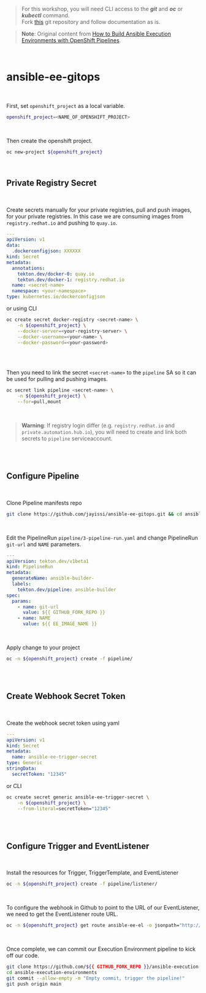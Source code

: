 >
> For this workshop, you will need CLI access to the **_git_** and **_oc_** or **_kubectl_** command.<br>
> Fork [this](https://github.com/jayissi/ansible-execution-environments.git) git repository and follow documentation as is.
>

> **Note**: 
> Original content from [How to Build Ansible Execution Environments with OpenShift Pipelines](https://cloud.redhat.com/blog/how-to-build-ansible-execution-environments-with-openshift-pipelines).

<br />

# ansible-ee-gitops

<br />


First, set `openshift_project` as a local variable.

```bash
openshift_project=<NAME_OF_OPENSHIFT_PROJECT>
```

<br />

Then create the openshift project.
```bash
oc new-project ${openshift_project}
```

<br />

## Private Registry Secret

<br />


Create secrets manually for your private registries, pull and push images, for your private registries.
In this case we are consuming images from `registry.redhat.io` and pushing to `quay.io`.
```yaml
---
apiVersion: v1
data:
  .dockerconfigjson: XXXXXX
kind: Secret
metadata:
  annotations:
    tekton.dev/docker-0: quay.io
    tekton.dev/docker-1: registry.redhat.io
  name: <secret-name>
  namespace: <your-namespace>
type: kubernetes.io/dockerconfigjson
```

or using CLI
```bash
oc create secret docker-registry <secret-name> \
    -n ${openshift_project} \
    --docker-server=<your-registry-server> \
    --docker-username=<your-name> \
    --docker-password=<your-password>
```

<br /><br />


Then you need to link the secret `<secret-name>` to the `pipeline` SA so it can be used for pulling and pushing images.
```bash
oc secret link pipeline <secret-name> \
    -n ${openshift_project} \
    --for=pull,mount
```

<br />


> **Warning**: 
> If registry login differ (e.g. `registry.redhat.io` and `private.automation.hub.io`),
> you will need to create and link both secrets to `pipeline` serviceaccount.

<br /><br />

## Configure Pipeline

<br />

Clone Pipeline manifests repo
```bash
git clone https://github.com/jayissi/ansible-ee-gitops.git && cd ansible-ee-gitops
```

<br />

Edit the PipelineRun `pipeline/3-pipeline-run.yaml` and change PipelineRun `git-url` and `NAME` parameters.
```yaml
---
apiVersion: tekton.dev/v1beta1
kind: PipelineRun
metadata:
  generateName: ansible-builder-
  labels:
    tekton.dev/pipeline: ansible-builder
spec:
  params:
    - name: git-url
      value: ${{ GITHUB_FORK_REPO }}
    - name: NAME
      value: ${{ EE_IMAGE_NAME }}
```

<br />

Apply change to your project
```bash
oc -n ${openshift_project} create -f pipeline/
```

<br /><br />

## Create Webhook Secret Token

<br />

Create the webhook secret token using yaml
```yaml
---
apiVersion: v1
kind: Secret
metadata:
  name: ansible-ee-trigger-secret
type: Generic
stringData:
  secretToken: "12345"
```

or CLI
```bash
oc create secret generic ansible-ee-trigger-secret \
    -n ${openshift_project} \
    --from-literal=secretToken="12345"
```

<br /><br />


## Configure Trigger and EventListener

<br />

Install the resources for Trigger, TriggerTemplate, and EventListener
```bash
oc -n ${openshift_project} create -f pipeline/listener/
```

<br />


To configure the webhook in Github to point to the URL of our EventListener, we need to get the EventListener route URL.
```bash
oc -n ${openshift_project} get route ansible-ee-el -o jsonpath="http://{.spec.host}{'\n'}"
```

<br />


Once complete, we can commit our Execution Environment pipeline to kick off our code.
```bash
git clone https://github.com/${{ GITHUB_FORK_REPO }}/ansible-execution-environments.git
cd ansible-execution-environments
git commit --allow-empty -m "Empty commit, trigger the pipeline!"
git push origin main
```
